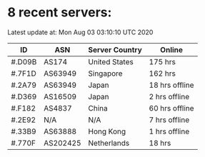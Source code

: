 # 8 recent servers:

Latest update at: Mon Aug 03 03:10:10 UTC 2020

| ID | ASN | Server Country | Online |
| -- | --- | -------------- | ------ |
| #.D09B | AS174 | United States | 175 hrs |
| #.7F1D | AS63949 | Singapore | 162 hrs |
| #.2A79 | AS63949 | Japan | 18 hrs offline |
| #.D369 | AS16509 | Japan | 2 hrs offline |
| #.F182 | AS4837 | China | 60 hrs offline |
| #.2E92 | N/A | N/A | 7 hrs offline |
| #.33B9 | AS63888 | Hong Kong | 1 hrs offline |
| #.770F | AS202425 | Netherlands | 18 hrs |


